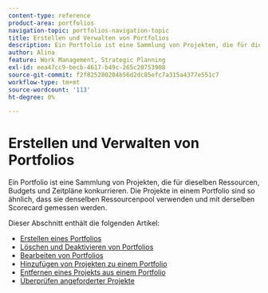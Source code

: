 ```yaml
---
content-type: reference
product-area: portfolios
navigation-topic: portfolios-navigation-topic
title: Erstellen und Verwalten von Portfolios
description: Ein Portfolio ist eine Sammlung von Projekten, die für dieselben Ressourcen, Budgets und Zeitpläne konkurrieren. Die Projekte in einem Portfolio sind so ähnlich, dass sie denselben Ressourcenpool verwenden und mit derselben Scorecard gemessen werden.
author: Alina
feature: Work Management, Strategic Planning
exl-id: eea47cc9-becb-4617-b49c-265c20753908
source-git-commit: f2f825280204b56d2dc85efc7a315a4377e551c7
workflow-type: tm+mt
source-wordcount: '113'
ht-degree: 0%

---
```


# Erstellen und Verwalten von Portfolios

Ein Portfolio ist eine Sammlung von Projekten, die für dieselben Ressourcen, Budgets und Zeitpläne konkurrieren. Die Projekte in einem Portfolio sind so ähnlich, dass sie denselben Ressourcenpool verwenden und mit derselben Scorecard gemessen werden.

Dieser Abschnitt enthält die folgenden Artikel:

* [Erstellen eines Portfolios](../../../manage-work/portfolios/create-and-manage-portfolios/create-portfolios.md)
* [Löschen und Deaktivieren von Portfolios](../../../manage-work/portfolios/create-and-manage-portfolios/delete-deactivate-portfolios.md)
* [Bearbeiten von Portfolios](../../../manage-work/portfolios/create-and-manage-portfolios/edit-portfolios.md)
* [Hinzufügen von Projekten zu einem Portfolio](../../../manage-work/portfolios/create-and-manage-portfolios/add-projects-to-portfolios.md)
* [Entfernen eines Projekts aus einem Portfolio](../../../manage-work/portfolios/create-and-manage-portfolios/remove-project-from-portfolio.md)
* [Überprüfen angeforderter Projekte](../../../manage-work/portfolios/create-and-manage-portfolios/review-requested-projects.md)
